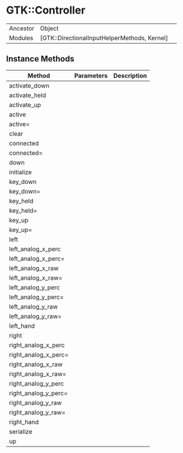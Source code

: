 # GTK::Controller
|  |  |  |
| --- | --- | --- |
| Ancestor | Object |
| Modules | [GTK::DirectionalInputHelperMethods, Kernel] |


## Instance Methods

| Method | Parameters | Description |
| --- | --- | --- |
| activate_down |  |  |
| activate_held |  |  |
| activate_up |  |  |
| active |  |  |
| active= |  |  |
| clear |  |  |
| connected |  |  |
| connected= |  |  |
| down |  |  |
| initialize |  |  |
| key_down |  |  |
| key_down= |  |  |
| key_held |  |  |
| key_held= |  |  |
| key_up |  |  |
| key_up= |  |  |
| left |  |  |
| left_analog_x_perc |  |  |
| left_analog_x_perc= |  |  |
| left_analog_x_raw |  |  |
| left_analog_x_raw= |  |  |
| left_analog_y_perc |  |  |
| left_analog_y_perc= |  |  |
| left_analog_y_raw |  |  |
| left_analog_y_raw= |  |  |
| left_hand |  |  |
| right |  |  |
| right_analog_x_perc |  |  |
| right_analog_x_perc= |  |  |
| right_analog_x_raw |  |  |
| right_analog_x_raw= |  |  |
| right_analog_y_perc |  |  |
| right_analog_y_perc= |  |  |
| right_analog_y_raw |  |  |
| right_analog_y_raw= |  |  |
| right_hand |  |  |
| serialize |  |  |
| up |  |  |
